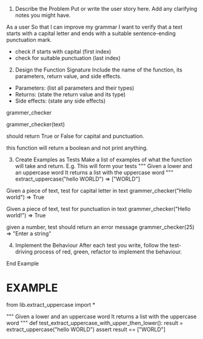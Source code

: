 1. Describe the Problem
Put or write the user story here. Add any clarifying notes you might have.

As a user
So that I can improve my grammar
I want to verify that a text starts with a capital letter and ends with a suitable sentence-ending punctuation mark.
- check if starts with capital (first index)
- check for suitable punctuation (last index)

2. Design the Function Signature
Include the name of the function, its parameters, return value, and side effects.
- Parameters: (list all parameters and their types)
- Returns: (state the return value and its type)
- Side effects: (state any side effects)

<!-- function name: -->
grammer_checker
<!-- parameters -->
grammer_checker(text)
<!-- returns -->
should return True or False for capital and punctuation.
<!-- side effects -->
this function will return a boolean and not print anything.



3. Create Examples as Tests
Make a list of examples of what the function will take and return.
E.g.
This will form your tests
"""
Given a lower and an uppercase word
It returns a list with the uppercase word
"""
extract_uppercase("hello WORLD") => ["WORLD"]

<!-- example test -->
Given a piece of text, test for capital letter in text
grammer_checker("Hello world") => True

Given a piece of text, test for punctuation in text
grammer_checker("Hello world!") => True

given a number, test should return an error message
grammer_checker(25) => "Enter a string"


4. Implement the Behaviour
After each test you write, follow the test-driving process of red, green, refactor to implement the behaviour.

End Example
# EXAMPLE

from lib.extract_uppercase import *

"""
Given a lower and an uppercase word
It returns a list with the uppercase word
"""
def test_extract_uppercase_with_upper_then_lower():
    result = extract_uppercase("hello WORLD")
    assert result == ["WORLD"]
